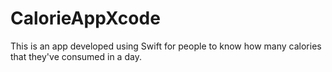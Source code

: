 # CalorieAppXcode
This is an app developed using Swift for people to know how many calories that they've consumed in a day.
